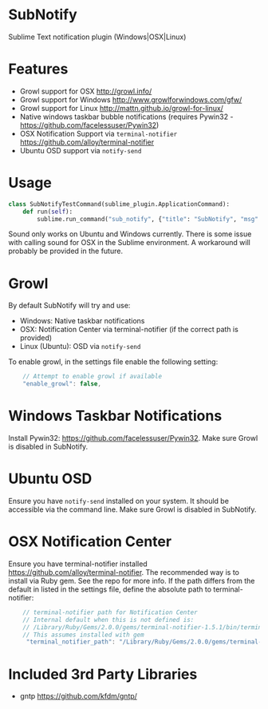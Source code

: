 SubNotify
=========

Sublime Text notification plugin (Windows|OSX|Linux)


# Features

- Growl support for OSX http://growl.info/
- Growl support for Windows http://www.growlforwindows.com/gfw/
- Growl support for Linux http://mattn.github.io/growl-for-linux/
- Native windows taskbar bubble notifications (requires Pywin32 - https://github.com/facelessuser/Pywin32)
- OSX Notification Support via `terminal-notifier` https://github.com/alloy/terminal-notifier
- Ubuntu OSD support via `notify-send`


# Usage

```python
class SubNotifyTestCommand(sublime_plugin.ApplicationCommand):
    def run(self):
        sublime.run_command("sub_notify", {"title": "SubNotify", "msg": "Debug test popup!", "sound": False})
```

Sound only works on Ubuntu and Windows currently.  There is some issue with calling sound for OSX in the Sublime environment.  A workaround will probably be provided in the future.

# Growl
By default SubNotify will try and use:

- Windows: Native taskbar notifications
- OSX: Notification Center via terminal-notifier (if the correct path is provided)
- Linux (Ubuntu): OSD via `notify-send`

To enable growl, in the settings file enable the following setting:

```javascript
    // Attempt to enable growl if available
    "enable_growl": false,
```

# Windows Taskbar Notifications
Install Pywin32: https://github.com/facelessuser/Pywin32.  Make sure Growl is disabled in SubNotify.

# Ubuntu OSD
Ensure you have `notify-send` installed on your system.  It should be accessible via the command line.  Make sure Growl is disabled in SubNotify.

# OSX Notification Center
Ensure you have terminal-notifier installed https://github.com/alloy/terminal-notifier.  The recommended way is to install via Ruby gem.  See the repo for more info.  If the path differs from the default in listed in the settings file, define the absolute path to terminal-notifier:

```javascript
    // terminal-notifier path for Notification Center
    // Internal default when this is not defined is:
    // /Library/Ruby/Gems/2.0.0/gems/terminal-notifier-1.5.1/bin/terminal-notifier
    // This assumes installed with gem
     "terminal_notifier_path": "/Library/Ruby/Gems/2.0.0/gems/terminal-notifier-1.5.1/bin/terminal-notifier"
```


# Included 3rd Party Libraries

- gntp https://github.com/kfdm/gntp/
